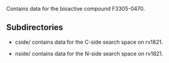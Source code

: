 Contains data for the bioactive compound F3305-0470.

## Subdirectories

- cside/ contains data for the C-side search space on rv1821.

- nside/ contains data for the N-side search space on rv1821.

